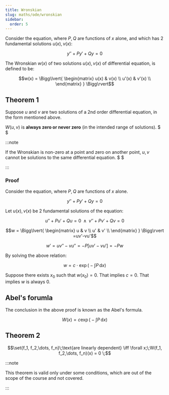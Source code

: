 ```yaml
---
title: Wronskian
slug: maths/ode/wronskian
sidebar:
  order: 5
---
```


Consider the equation, where $P,Q$ are functions of $x$ alone, and which has $2$
fundamental solutions $u(x),v(x)$:

```math
y''+Py'+Qy=0
```

The Wronskian $w(x)$ of two solutions $u(x),v(x)$ of differential equation, is
defined to be:

```math
w(x)
= \Bigg\lvert{
\begin{matrix}
    u(x) & v(x) \\
	u'(x) & v'(x) \\
\end{matrix}
}
\Bigg\rvert
```

## Theorem 1

Suppose $u$ and $v$ are two solutions of a 2nd order differential equation, in
the form mentioned above.

$W(u,v)$ is **always zero or never zero** (in the intended range of solutions).
$ $

:::note

If the Wronskian is non-zero at a point and zero on another point, $u,v$ cannot
be solutions to the same differential equation. $ $

:::

### Proof

Consider the equation, where $P,Q$ are functions of $x$ alone.

```math
y''+Py'+Qy=0
```

Let $u(x),v(x)$ be $2$ fundamental solutions of the equation:

```math
u''+Pu'+Qu=0
\;\;\land\;\;
v''+Pv'+Qv=0
```

```math
w
= \Bigg\lvert{
\begin{matrix}
    u & v \\
	u' & v' \\
\end{matrix}
}
\Bigg\rvert
=uv'-vu'
```

```math
w'=uv''-vu''=-P[uv'-vu']=-Pw
```

By solving the above relation:

```math
w=c\cdot\exp{\bigg(-\int{P}\,\text{d}x\bigg)}
```

Suppose there exists $x_0$ such that $w(x_0)=0$. That implies $c=0$. That
implies $w$ is always $0$.

## Abel's forumla

The conclusion in the above proof is known as the Abel's formula.

```math
W(x)=c\exp{\bigg(-\int{P}\,\text{d}x\bigg)}
```

## Theorem 2

```math
\set{f_1, f_2,\dots, f_n}\;\text{are linearly dependent}
\iff
\forall x;\;W(f_1, f_2,\dots, f_n)(x) = 0 \;
```

:::note

This theorem is valid only under some conditions, which are out of the scope of
the course and not covered.

:::
